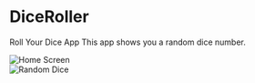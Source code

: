 # DiceRoller
Roll Your Dice App
This app shows you a random dice number.

![Home Screen](https://github.com/aaftabali1/DiceRoller/sc1.png) <br>
![Random Dice](https://github.com/aaftabali1/DiceRoller/sc2.png)
